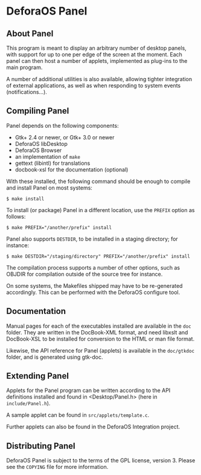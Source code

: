 DeforaOS Panel
==============

About Panel
-----------

This program is meant to display an arbitrary number of desktop panels, with
support for up to one per edge of the screen at the moment. Each panel can then
host a number of applets, implemented as plug-ins to the main program.

A number of additional utilities is also available, allowing tighter integration
of external applications, as well as when responding to system events
(notifications...).

Compiling Panel
---------------

Panel depends on the following components:

 * Gtk+ 2.4 or newer, or Gtk+ 3.0 or newer
 * DeforaOS libDesktop
 * DeforaOS Browser
 * an implementation of `make`
 * gettext (libintl) for translations
 * docbook-xsl for the documentation (optional)

With these installed, the following command should be enough to compile and
install Panel on most systems:

    $ make install

To install (or package) Panel in a different location, use the `PREFIX` option
as follows:

    $ make PREFIX="/another/prefix" install

Panel also supports `DESTDIR`, to be installed in a staging directory; for
instance:

    $ make DESTDIR="/staging/directory" PREFIX="/another/prefix" install

The compilation process supports a number of other options, such as OBJDIR for
compilation outside of the source tree for instance.

On some systems, the Makefiles shipped may have to be re-generated accordingly.
This can be performed with the DeforaOS configure tool.

Documentation
-------------

Manual pages for each of the executables installed are available in the `doc`
folder. They are written in the DocBook-XML format, and need libxslt and
DocBook-XSL to be installed for conversion to the HTML or man file format.

Likewise, the API reference for Panel (applets) is available in the
`doc/gtkdoc` folder, and is generated using gtk-doc.

Extending Panel
---------------

Applets for the Panel program can be written according to the API definitions
installed and found in <Desktop/Panel.h> (here in `include/Panel.h`).

A sample applet can be found in `src/applets/template.c`.

Further applets can also be found in the DeforaOS Integration project.

Distributing Panel
------------------

DeforaOS Panel is subject to the terms of the GPL license, version 3. Please see
the `COPYING` file for more information.

